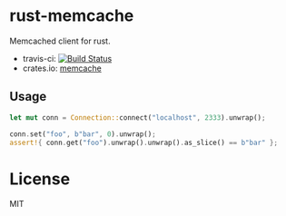 # rust-memcache

Memcached client for rust.

* travis-ci: [![Build Status](https://travis-ci.org/aisk/rust-memcache.svg?branch=master)](https://travis-ci.org/aisk/rust-memcache)
* crates.io: [memcache](https://crates.io/crates/memcache)

## Usage
```rust
let mut conn = Connection::connect("localhost", 2333).unwrap();

conn.set("foo", b"bar", 0).unwrap();
assert!{ conn.get("foo").unwrap().unwrap().as_slice() == b"bar" };
```

# License

MIT
